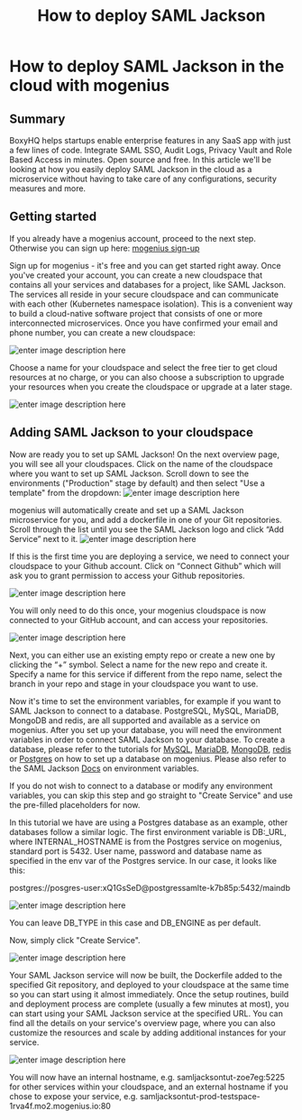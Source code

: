 ﻿---
sidebar_position: 25
title: How to deploy SAML Jackson
---

# How to deploy SAML Jackson in the cloud with mogenius


## Summary

BoxyHQ helps startups enable enterprise features in any SaaS app with just a few lines of code. Integrate SAML SSO, Audit Logs, Privacy Vault and Role Based Access in minutes. Open source and free. In this article we'll be looking at how you easily deploy SAML Jackson in the cloud as a microservice without having to take care of any configurations, security measures and more. 

## Getting started

If you already have a mogenius account, proceed to the next step. Otherwise you can sign up here: [mogenius sign-up](https://studio.mogenius.com/user/registration)

Sign up for mogenius - it's free and you can get started right away. Once you've created your account, you can create a new cloudspace that contains all your services and databases for a project, like SAML Jackson. The services all reside in your secure cloudspace and can communicate with each other (Kubernetes namespace isolation). This is a convenient way to build a cloud-native software project that consists of one or more interconnected microservices. Once you have confirmed your email and phone number, you can create a new cloudspace:

![enter image description here](https://api.mogenius.com/file/id/d86ac37d-ef95-4051-ae2d-534b97c604e2)

Choose a name for your cloudspace and select the free tier to get cloud resources at no charge, or you can also choose a subscription to upgrade your resources when you create the cloudspace or upgrade at a later stage.

![enter image description here](https://api.mogenius.com/file/id/423781c7-df51-43b7-96ed-87a1793597f8)

## Adding SAML Jackson to your cloudspace

Now are ready you to set up SAML Jackson! On the next overview page, you will see all your cloudspaces. Click on the name of the cloudspace where you want to set up SAML Jackson. Scroll down to see the environments ("Production" stage by default) and then select "Use a template" from the dropdown: 
![enter image description here](https://api.mogenius.com/file/id/c89efb97-db6f-43a8-9641-7faebc481510)

mogenius will automatically create and set up a SAML Jackson microservice for you, and add a dockerfile in one of your Git repositories. Scroll through the list until you see the SAML Jackson logo and click “Add Service” next to it.
![enter image description here](https://api.mogenius.com/file/id/4c5240c7-dcfa-4952-9844-dd0803ee3aae)

If this is the first time you are deploying a service, we need to connect your cloudspace to your Github account. Click on “Connect Github” which will ask you to grant permission to access your Github repositories.

![enter image description here](https://api.mogenius.com/file/id/88626d92-fa15-4d9e-8598-6a914daa633c)

You will only need to do this once, your mogenius cloudspace is now connected to your GitHub account, and can access your repositories.

![enter image description here](https://api.mogenius.com/file/id/c2b7104c-8ed0-4f8a-86e4-3f23101e5fb4)

Next, you can either use an existing empty repo or create a new one by clicking the “+” symbol. Select a name for the new repo and create it. Specify a name for this service if different from the repo name, select the branch in your repo and stage in your cloudspace you want to use.

Now it's time to set the environment variables, for example if you want to SAML Jackson to connect to a database. PostgreSQL, MySQL, MariaDB, MongoDB and redis, are all supported and available as a service on  mogenius. After you set up your database, you will need the environment variables in order to connect SAML Jackson to your database. To create a database, please refer to the tutorials for [MySQL](https://docs.mogenius.com/tutorials/how-to-set-up-mysql-and-phpmyadmin-in-the-cloud), [MariaDB](https://docs.mogenius.com/tutorials/how-to-set-up-mariadb-and-phpmyadmin-in-the-cloud), [MongoDB](https://docs-testing-docs-n8aa16.prod.mogenius.io/services/databases/mongodb), [redis ](https://docs-testing-docs-n8aa16.prod.mogenius.io/services/databases/redis) or [Postgres](https://docs-testing-docs-n8aa16.prod.mogenius.io/services/databases/postgresql) on how to set up a database on mogenius. Please also refer to the SAML Jackson [Docs](https://boxyhq.com/docs/jackson/deploy/env-variables#database-configuration) on environment variables.

If you do not wish to connect to a database or modify any environment variables, you can skip this step and go straight to "Create Service" and use the pre-filled placeholders for now.

In this tutorial we have are using a Postgres database as an example, other databases follow a similar logic. The first environment variable is DB:_URL, where INTERNAL_HOSTNAME is from the Postgres service on mogenius, standard port is 5432. User name, password and database name as specified in the env var of the Postgres service. In our case, it looks like this: 

postgres://posgres-user:xQ1GsSeD@postgressamlte-k7b85p:5432/maindb

![enter image description here](https://api.mogenius.com/file/id/a3c16fda-4bad-4b7e-af9f-a219e447e56d)

You can leave DB_TYPE in this case and DB_ENGINE as per default.

Now, simply click "Create Service". 

![enter image description here](https://api.mogenius.com/file/id/c92859fc-dbc6-43cc-9f3c-662861d34211)

Your SAML Jackson service will now be built, the Dockerfile added to the specified Git repository, and deployed to your cloudspace at the same time so you can start using it almost immediately. Once the setup routines, build and deployment process are complete (usually a few minutes at most), you can start using your SAML Jackson service at the specified URL. You can find all the details on your service's overview page, where you can also customize the resources and scale by adding additional instances for your service.

![enter image description here](https://api.mogenius.com/file/id/d3cfe48c-0662-41d7-8151-7ce186867b45)

You will now have an internal hostname, e.g. samljacksontut-zoe7eg:5225 for other services within your cloudspace, and an external hostname if you chose to expose your service, e.g. samljacksontut-prod-testspace-1rva4f.mo2.mogenius.io:80